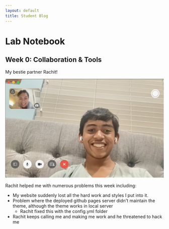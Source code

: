 ```yaml
---
layout: default
title: Student Blog
---
```


# Lab Notebook

## Week 0: Collaboration & Tools

My bestie partner Rachit!

![](/images/rachit.png)

Rachit helped me with numerous problems this week including:
- My website suddenly lost all the hard work and styles I put into it.
- Problem where the deployed github pages server didn't maintain the theme, although the theme works in local server
    - Rachit fixed this with the config.yml folder
- Rachit keeps calling me and making me work and he threatened to hack me

